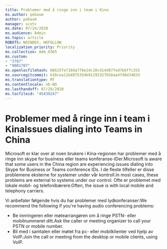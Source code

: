 ```yaml
---
title: Problemer med å ringe inn i team i Kina
ms.author: pebaum
author: pebaum
manager: scotv
ms.date: 07/24/2020
ms.audience: Admin
ms.topic: article
ROBOTS: NOINDEX, NOFOLLOW
localization_priority: Priority
ms.collection: Adm_O365
ms.custom:
- "3787"
- "9001707"
ms.openlocfilehash: 08625fe710da7f8e24c10c414d97fed7b6ffc355
ms.sourcegitcommit: b10cea11b4975354b91193327b58aa4740d34833
ms.translationtype: MT
ms.contentlocale: nb-NO
ms.lasthandoff: 07/28/2020
ms.locfileid: "45439247"
---
```

# <a name="issues-dialing-into-teams-in-china"></a><span data-ttu-id="7544a-102">Problemer med å ringe inn i team i Kina</span><span class="sxs-lookup"><span data-stu-id="7544a-102">Issues dialing into Teams in China</span></span>

<span data-ttu-id="7544a-103">Microsoft er klar over at noen brukere i Kina-regionen har problemer med å ringe inn skype for business eller teams konferanse-IDer.</span><span class="sxs-lookup"><span data-stu-id="7544a-103">Microsoft is aware that some users in the China region are experiencing issues dialing into Skype for Business or Teams conference IDs.</span></span> <span data-ttu-id="7544a-104">I de fleste tilfeller er disse problemene eksterne for systemer under vår kontroll.</span><span class="sxs-lookup"><span data-stu-id="7544a-104">In most cases, these problems are external to systems under our control.</span></span> <span data-ttu-id="7544a-105">Ofte er problemet med lokale mobil- og telefonibærere.</span><span class="sxs-lookup"><span data-stu-id="7544a-105">Often, the issue is with local mobile and telephony carriers.</span></span>

<span data-ttu-id="7544a-106">Vi anbefaler følgende hvis du har problemer med lydkonferanser:</span><span class="sxs-lookup"><span data-stu-id="7544a-106">We recommend the following if you're having audio conferencing problems:</span></span>

-   <span data-ttu-id="7544a-107">Be innringeren eller møtearrangøren om å ringe PSTN- eller mobilnummeret ditt.</span><span class="sxs-lookup"><span data-stu-id="7544a-107">Ask the caller or meeting organizer to call your PSTN or mobile number.</span></span>
-   <span data-ttu-id="7544a-108">Bli med i samtalen eller møtet fra pc- eller mobilklienter ved hjelp av VoIP.</span><span class="sxs-lookup"><span data-stu-id="7544a-108">Join the call or meeting from the desktop or mobile clients, using VoIP.</span></span>